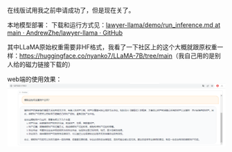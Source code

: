 在线版试用我之前申请成功了，但是现在关了。

本地模型部署：
下载和运行方式见：[lawyer-llama/demo/run_inference.md at main · AndrewZhe/lawyer-llama · GitHub](https://github.com/AndrewZhe/lawyer-llama/blob/main/demo/run_inference.md)

其中LLaMA原始权重需要非HF格式，我看了一下社区上的这个大概就跟原权重一样：<https://huggingface.co/nyanko7/LLaMA-7B/tree/main>（我自己用的是别人给的磁力链接下载的）

web端的使用效果：![p](pics/lawyer-llama-本地.png)